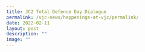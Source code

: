 ```yaml
---
title: JC2 Total Defence Day Dialogue
permalink: /vjc-news/happenings-at-vjc/permalink/
date: 2022-02-11
layout: post
description: ""
image: ""
---
```

